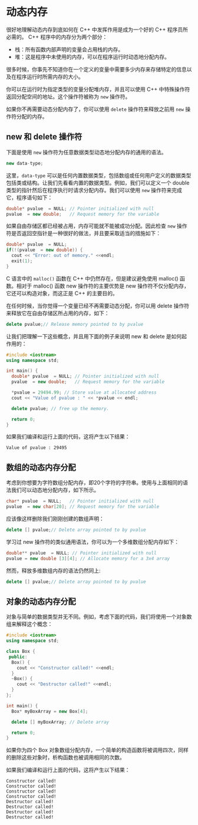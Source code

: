 # 动态内存

很好地理解动态内存到底如何在 C++ 中发挥作用是成为一个好的 C++ 程序员所必需的。 C++ 程序中的内存分为两个部分：

- 栈：所有函数内部声明的变量会占用栈的内存。　　　　
- 堆：这是程序中未使用的内存，可以在程序运行时动态地分配内存。

很多时候，你事先不知道你在一个定义的变量中需要多少内存来存储特定的信息以及在程序运行时所需内存的大小。

你可以在运行时为指定类型的变量分配堆内存，并且可以使用 C++ 中特殊操作符返回分配空间的地址。这个操作符被称为 `new` 操作符。

如果你不再需要动态分配内存了，你可以使用 `delete` 操作符来释放之前用 `new` 操作符分配的内存。

## new 和 delete 操作符

下面是使用 `new` 操作符为任意数据类型动态地分配内存的通用的语法。

```c++
new data-type;
```

这里，`data-type` 可以是任何内置数据类型，包括数组或任何用户定义的数据类型包括类或结构。让我们先看看内置的数据类型。例如，我们可以定义一个 double 类型的指针然后在程序执行时请求分配内存。我们可以使用 `new` 操作符来完成它，程序语句如下：

```c++
double* pvalue  = NULL; // Pointer initialized with null
pvalue  = new double;   // Request memory for the variable
```

如果自由存储区都已经被占用，内存可能就不能被成功分配。因此检查 `new` 操作符是否返回空指针是一种很好的做法，并且要采取适当的措施如下：

```c++
double* pvalue  = NULL;
if(!(pvalue  = new double)) {
  cout << "Error: out of memory." <<endl;
  exit(1);
}
```

C 语言中的 `malloc()` 函数在 C++ 中仍然存在，但是建议避免使用 malloc() 函数。相对于 malloc() 函数 new 操作符的主要优势是 new 操作符不仅分配内存，它还可以构造对象，而这正是 C++ 的主要目的。　　　　

在任何时候，当你觉得一个变量已经不再需要动态分配，你可以用 delete 操作符来释放它在自由存储区所占用的内存，如下：

```c++
delete pvalue;// Release memory pointed to by pvalue
```

让我们把理解一下这些概念，并且用下面的例子来说明 new 和 delete 是如何起作用的：

```c++
#include <iostream>
using namespace std;

int main() {
  double* pvalue  = NULL; // Pointer initialized with null
  pvalue  = new double;   // Request memory for the variable

  *pvalue = 29494.99; // Store value at allocated address
  cout << "Value of pvalue : " << *pvalue << endl;

  delete pvalue; // free up the memory.

  return 0;
}
```

如果我们编译和运行上面的代码，这将产生以下结果：

```
Value of pvalue : 29495
```

## 数组的动态内存分配

考虑到你想要为字符数组分配内存，即20个字符的字符串。使用与上面相同的语法我们可以动态地分配内存，如下所示。

```c++
char* pvalue  = NULL;   // Pointer initialized with null
pvalue  = new char[20]; // Request memory for the variable
```

应该像这样删除我们刚刚创建的数组声明：

```c++
delete [] pvalue;// Delete array pointed to by pvalue
```

学习过 new 操作符的类似通用语法，你可以为一个多维数组分配内存如下：

```c++
double** pvalue  = NULL; // Pointer initialized with null
pvalue = new double [3][4]; // Allocate memory for a 3x4 array
```

然而，释放多维数组内存的语法仍然同上:

```c++
delete [] pvalue;// Delete array pointed to by pvalue
```

## 对象的动态内存分配

对象与简单的数据类型并无不同。例如，考虑下面的代码，我们将使用一个对象数组来解释这个概念：

```c++
#include <iostream>
using namespace std;

class Box {
 public:
  Box() {
    cout << "Constructor called!" <<endl;
  }
  ~Box() {
    cout << "Destructor called!" <<endl;
  }
};

int main() {
  Box* myBoxArray = new Box[4];

  delete [] myBoxArray; // Delete array

  return 0;
}
```

如果你为四个 Box 对象数组分配内存，一个简单的构造函数将被调用四次，同样的删除这些对象时，析构函数也被调用相同的次数。

如果我们编译和运行上面的代码，这将产生以下结果：

```
Constructor called!
Constructor called!
Constructor called!
Constructor called!
Destructor called!
Destructor called!
Destructor called!
Destructor called!
```